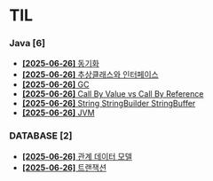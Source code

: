# TIL
 
### Java [6]
- [**[2025-06-26]**  동기화](https://github.com/A-lass/TIL/blob/main/Java/동기화.md)
- [**[2025-06-26]**  추상클래스와 인터페이스](https://github.com/A-lass/TIL/blob/main/Java/추상클래스와_인터페이스.md)
- [**[2025-06-26]**  GC](https://github.com/A-lass/TIL/blob/main/Java/GC.md)
- [**[2025-06-26]**  Call By Value vs Call By Reference](https://github.com/A-lass/TIL/blob/main/Java/Call_By_Value_vs_Call_By_Reference.md)
- [**[2025-06-26]**  String StringBuilder StringBuffer](https://github.com/A-lass/TIL/blob/main/Java/String_StringBuilder_StringBuffer.md)
- [**[2025-06-26]**  JVM](https://github.com/A-lass/TIL/blob/main/Java/JVM.md)
### DATABASE [2]
- [**[2025-06-26]**  관계 데이터 모델](https://github.com/A-lass/TIL/blob/main/DATABASE/관계_데이터_모델.md)
- [**[2025-06-26]**  트랜잭션](https://github.com/A-lass/TIL/blob/main/DATABASE/트랜잭션.md)
